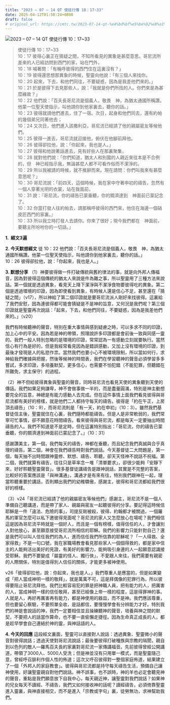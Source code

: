 ```yaml
---
title: "2023 – 07 – 14 QT 使徒行傳 10：17~33"
date: 2025-04-12T01:58:24+0800
draft: false
# original_url: https://cmtc.tw/2023-07-14-qt-%e4%bd%bf%e5%be%92%e8%a1%8c%e5%82%b3-10%ef%bc%9a1733
---
```


![2023 – 07 – 14 QT  使徒行傳 10：17\~33](/images/qt.jpg  "2023 – 07 – 14 QT  使徒行傳 10：17\~33")

> 使徒行傳 10：17\~33  
> 10：17 彼得心裏正在猜疑之間，不知所看見的異象是甚麼意思。哥尼流所差來的人已經訪問到西門的家，站在門外，  
> 10：18 喊著問：「有稱呼彼得的西門住在這裏沒有？」  
> 10：19 彼得還思想那異象的時候，聖靈向他說：「有三個人來找你。  
> 10：20 起來，下去，和他們同往，不要疑惑，因為是我差他們來的。」  
> 10：21 於是彼得下去見那些人，說：「我就是你們所找的人。你們來是為甚麼緣故？」  
> 10：22 他們說：「百夫長哥尼流是個義人，敬畏　神，為猶太通國所稱讚。他蒙一位聖天使指示，叫他請你到他家裏去，聽你的話。」  
> 10：23 彼得就請他們進去，住了一宿。次日，起身和他們同去，還有約帕的幾個弟兄同著他去；  
> 10：24 又次日，他們進入該撒利亞，哥尼流已經請了他的親屬密友等候他們。  
> 10：25 彼得一進去，哥尼流就迎接他，俯伏在他腳前拜他。  
> 10：26 彼得卻拉他，說：「你起來，我也是人。」  
> 10：27 彼得和他說著話進去，見有好些人在那裏聚集，  
> 10：28 就對他們說：「你們知道，猶太人和別國的人親近來往本是不合例的，但　神已經指示我，無論甚麼人都不可看作俗而不潔淨的。  
> 10：29 所以我被請的時候，就不推辭而來。現在請問：你們叫我來有甚麼意思呢？」  
> 10：30 哥尼流說：「前四天，這個時候，我在家中守著申初的禱告，忽然有一個人穿著光明的衣裳，站在我面前，  
> 10：31 說：『哥尼流，你的禱告已蒙垂聽，你的賙濟達到　神面前已蒙記念了。  
> 10：32 你當打發人往約帕去，請那稱呼彼得的西門來，他住在海邊一個硝皮匠西門的家裏。』  
> 10：33 所以我立時打發人去請你。你來了很好；現今我們都在　神面前，要聽主所吩咐你的一切話。」

**1.  經文3遍**

**2. 今天默想經文**
徒 10：22 他們說：「百夫長哥尼流是個義人，敬畏　神，為猶太通國所稱讚。他蒙一位聖天使指示，叫他請你到他家裏去，聽你的話。」  
10：26 彼得卻拉他，說：「你起來，我也是人。」

**3. 默想分享**
（1）神要彼得做一件打破傳統與舊約律法的事，就是向外邦人傳福音，因為對彼得這個傳統的猶太人來說是件為難之事，所以聖靈用了三種方法來說話。第一個就是透過異象，看見天上降下潔淨與不潔淨食物要彼得吃的異象。第二個是透過環境的印證，因為即使看到異象，有時候人還是信心不足，甚至還在「猜疑之間」（v17），所以神給了第二個印證就是要哥尼流派人剛好來找彼得。這裏給了我們安慰，因為連彼得都可能會猜疑是不是神的旨意，又何況是我們呢？第三個印證就是聖靈再次說話：「起來，下去，和他們同往，不要疑惑，因為是我差他們來的。」（v20）

我們有時候聽神的聲音，特別在重大事情與感到疑慮之時，可以多求不同的印證，加上心中的平安。因為若是神的帶領，照理說許多印證都是會前後一致與同感一靈的。我們一般人特別忽略的是環境的印證，常常認為一有感動立刻就要執行。當然信心有行為是好的，但是我經常看見因為是錯誤感動，又加上沒有環境的印證，到最後才發現是人的私慾作祟。當然我們也要小心不被環境限制，所以當如何行，求神給我們確據與把握，然後等候神的時間表，我們在學習聽神的聲音必須學習多多嘗試，多求印證，多培養默契，更多信心，也需要不怕犯錯（不能犯罪，但聽錯在所難免，求主保守）的過程。

（2）神不但給彼得異象與聖靈的聲音，同時哥尼流也看見天使的異象聽到天使的傳話。我們如果足夠謙卑，神不會做事做一半的，而是盡量圓滿，特別是神主動想要完全的旨意，神總是有能力感動人去完成。但在這件事情上面我們看見彼得與哥尼流都有美好的榜樣，就是他們二人都持守每天的禱告。彼得是「約在午正，上房頂去禱告」（10：9），而哥尼流則是「有一天，約在申初」（10：3）。雖然我們基督徒信主後，聖靈就住在心裏，我們隨時都能禱告。但是人是非常軟弱的，我們常寧可忙事情，卻不願意花時間禱告。看來彼得與哥尼流，都是每天一定要抽出時間禱告的人。我們不知道是不是定時，但在這裏特別指出：「哥尼流，你的禱告已蒙垂聽，你的賙濟達到神面前已蒙記念了。」（10：31）

感謝讚美主，第一個，我們每天的禱告，神都在垂聽，而且紀念我們真誠與合乎真理的禱告。第二個，神會在我們禱告時對我們說話。今天基督徒二大問題是，第一個，每天抽不出時間跟神靈修、默想、禱告、聆聽，卻天天怪神不說話不祝福。第二個，我們就算有禱告，往往只是草率念一堆「清單要求」，卻很少能夠「安靜下來，好好聆聽聖靈聲音」。很多基督徒講禱告是跟神說話，其實是不完整的答案，比較好的答案應該是「與神溝通」，溝通才是有來有往，特別我們跟神在一起，理當聆聽重要於講話，否則顯出我們的幼稚驕傲，感謝主，彼得和哥尼流都給我們很好的榜樣。

（3）v24「哥尼流已經請了他的親屬密友等候他們」感謝主，哥尼流不是一個人準備自己聽講道，而是帶了家人、親屬與密友一起聽彼得的分享。要記得這時候信耶穌是一件「違法、危險的事」，司提反剛被殺，彼得、約翰都才被關過，一個羅馬的軍官怎麼可以私下邀彼得見面呢？哥尼流的家人又怎麼放心在場呢？我們相信這是因為哥尼流平時就是一個好人，而且是一個有榜樣，值得信任的人，才會讓別人對他放心，甚至願意接受哥尼流所相信的耶穌。我們的影響力只能針對自己？還是我們可以叫人信任我們的為人，進而信任我們所信靠的耶穌呢？「一人得救、全家得救」不是一句口號，我在家職場教會看見那些家人一個個得救的，都是家中信主的人能夠活出美好的見證，有美好的影響力，能夠吸引身邊的人一起願意認識接受耶穌。我們不要變成「屬靈的怪人、獨行俠」，不愛跟人來往，我們需要有親密的人際關係，特別是值得別人信任的關係，才能更多被神使用。

v26「彼得卻拉他，說：你起來，我也是人。」我們尊重人是應當的，但是如果變成「把人當成神明一樣的敬拜」，就是萬萬不可，這是拜偶像的犯罪行為，所以彼得要阻止哥尼流拜他。我們比較容易犯的罪是把神職人員，把有能力的人，把厲害的人，當成神明一樣的信任敬拜，甚至已經像上帝一樣的程度，這是得罪神的事。人就是人，再好再厲害再有能力，都是神使用的器皿，而不是神。我們應該尊重，但也要留心察驗，不要照單全收，是話都信，要慢慢學會有分辨能力才好。特別我們的神是會說話的神，我們一定要相信並且操練聽神的聲音，培養與神之間的默契，不要把人的話當作算命，也不要一直偷懶走捷徑。因為生命真正成長的人，都是趁早學會自己連結於神的靈，與神話語的人。

**4. 今天的回應**
這段經文裏面，聖靈可以直接對人說話：透過異象、聖靈微小的聲音對彼得說話；透過天使對哥尼流說話；最後要彼得打破種族與宗教的隔閡，親自到以色列的敵人—羅馬百夫長的家裏對哥尼流一家傳講福音。先前彼得曾經公開講道，帶領了3000人、5000人受洗；但是神並沒有只用單一模式，而是聖靈隨己意，曾經呼召腓利作個人性的佈道；這次又呼召彼得對一整個家庭佈道，結果建立了一個「外邦人的家庭教會」。彼得與哥尼流都是持守每天禱告生活，預備自己讓神使用，好讓聖靈親自對他們說話。神不誤事，也不誤時，神的羊也必定會聽見神的聲音，重點是我們願意放下自我中心，每天親近神，讓聖靈對我們說話？如果神的兒女每天不讀經、不禱告，我們又如何接收神的話呢？讀經禱告，必須倚靠聖靈進入靈裏，與神直接相交，而不是進入「宗教或字句」裏，徒勞無功，求神幫助我們。
